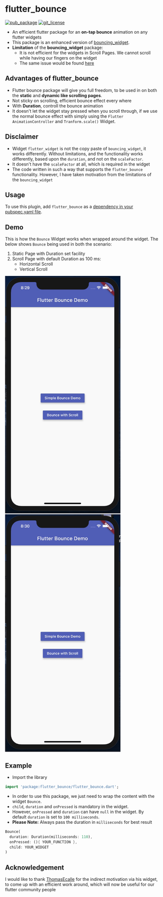 # flutter_bounce

[![pub_package](https://img.shields.io/pub/v/flutter_bounce)](https://pub.dev/packages/flutter_bounce)
[![git_license](https://img.shields.io/github/license/aloklearning/flutter_bounce)](https://github.com/aloklearning/flutter_bounce/blob/master/LICENSE)

- An efficient flutter package for an **on-tap bounce** animation on any flutter widgets 
- This package is an enhanced version of [bouncing_widget](https://pub.dev/packages/bouncing_widget).
- **Limitation** of the **bouncing_widget** package: 
    - It is not efficient for the widgets in Scroll Pages. We cannot scroll while having our fingers on the widget
    - The same issue would be found [here](https://github.com/ThomasEcalle/bouncing_widget/issues/1)


## Advantages of flutter_bounce

- Flutter bounce package will give you full freedom, to be used in on both the **static** and **dynamic like scrolling pages**.
- Not sticky on scrolling, efficient bounce effect every where
- With **Duration**, controll the bounce animation
- It doesn't let the widget stay pressed when you scroll through, if we use the normal bounce effect with simply using the `Flutter AnimationController` and `Tranform.scale()` Widget. 

## Disclaimer

- Widget `flutter_widget` is not the copy paste of `bouncing_widget`, it works differently. Without limitations, and the functionality works differently, based upon the `duration`, and not on the `scaleFactor`. 
- It doesn't have the `scaleFactor` at all, which is required in the widget
- The code written in such a way that supports the `flutter_bounce` functionality. However, I have taken motivation from the limitations of the `bouncing_widget`

## Usage

To use this plugin, add `flutter_bounce` as a [dependency in your pubspec.yaml file](https://flutter.dev/docs/development/packages-and-plugins/using-packages).

## Demo

This is how the `Bounce` Widget works when wrapped around the widget. The below shows `Bounce` being used in both the scenario:
1. Static Page with Duration set facility
2. Scroll Page with default Duration as 100 ms:
    - Horizontal Scroll
    - Vertical Scroll


![](assets/simple-bounce.gif)   ![](assets/scroll-bounce.gif)

## Example

- Import the library

```dart
import 'package:flutter_bounce/flutter_bounce.dart';
```

- In order to use this package, we just need to wrap the content with the widget `Bounce`.
- `child`, `duration` and `onPressed` is mandatory in the widget. 
- However, `onPressed` and `duration` can have `null` in the widget. By default `duration` is set to `100 milliseconds`.
- **Please Note:** Always pass the duration in `milliseconds` for best result

```dart
Bounce(
  duration: Duration(milliseconds: 110),
  onPressed: (){ YOUR_FUNCTION },
  child: YOUR_WIDGET
)
```

## Acknowledgement

I would like to thank [ThomasEcalle](https://github.com/ThomasEcalle) for the indirect motivation via his widget, to come up with an efficient work around, which will now be useful for our flutter community people










